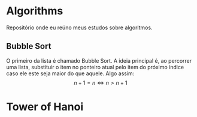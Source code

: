 # Algorithms

Repositório onde eu reúno meus estudos sobre algoritmos.



## Bubble Sort

O primeiro da lista é chamado Bubble Sort. A ideia principal é, ao percorrer uma lista, substituir o item no ponteiro atual pelo item do próximo índice caso ele este seja maior do que aquele. Algo assim:
$$
n+1 = n {\displaystyle \Leftrightarrow } n > n+1
$$


# Tower of Hanoi

